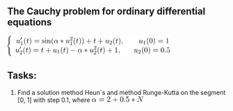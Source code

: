 
## The Cauchy problem for ordinary differential equations

<p align="left">
    <img alt="System DE" src="img/system.png" width="375"/>
</p>

## Tasks: 

1. Find a solution method Heun`s and method Runge-Kutta on the segment [0, 1] with step 0.1, where <img alt="Alpha" src="img/alpha.png" width="120"/>
